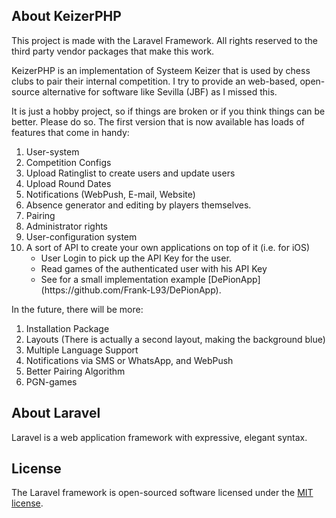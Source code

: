 ## About KeizerPHP
<p>This project is made with the Laravel Framework. All rights reserved to the third party vendor packages that make this work.</p>
<p>KeizerPHP is an implementation of Systeem Keizer that is used by chess clubs to pair their internal competition. I try to provide an web-based, open-source alternative for software like Sevilla (JBF) as I missed this.</p>
<p>It is just a hobby project, so if things are broken or if you think things can be better. Please do so. The first version that is now available has loads of features that come in handy:</p>
<ol>
<li>User-system</li>
<li> Competition Configs</li>
<li> Upload Ratinglist to create users and update users</li>
<li> Upload Round Dates</li>
<li> Notifications (WebPush, E-mail, Website)</li>
<li> Absence generator and editing by players themselves.</li>
<li> Pairing</li>
<li> Administrator rights</li>
<li> User-configuration system</li>
<li> A sort of API to create your own applications on top of it (i.e. for iOS)
<ul>
<li>User Login to pick up the API Key for the user.</li>
<li>Read games of the authenticated user with his API Key</li>
<li>See for a small implementation example [DePionApp](https://github.com/Frank-L93/DePionApp).</li>
</ul>
</li>
</ol>

<p>In the future, there will be more:</p>
<ol>
<li> Installation Package</li>
<li> Layouts (There is actually a second layout, making the background blue)</li>
<li> Multiple Language Support</li>
<li> Notifications via SMS or WhatsApp, and WebPush</li>
<li> Better Pairing Algorithm</li>
<li> PGN-games</li>
</ol>


## About Laravel

Laravel is a web application framework with expressive, elegant syntax. 

## License

The Laravel framework is open-sourced software licensed under the [MIT license](https://opensource.org/licenses/MIT).
